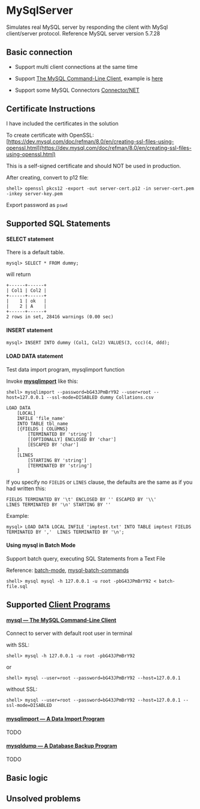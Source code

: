 # MySqlServer
Simulates real MySQL server by responding the cilent with MySql client/server protocol. Reference MySQL server version 5.7.28

## Basic connection

- Support multi client connections at the same time

- Support [The MySQL Command-Line Client](https://dev.mysql.com/doc/refman/5.7/en/mysql.html), example is [here](#mysql--the-mysql-command-line-client)

- Support some MySQL Connectors [Connector/NET](https://dev.mysql.com/doc/connector-net/en/)


## Certificate Instructions

I have included the certificates in the solution

To create certificate with OpenSSL: [https://dev.mysql.com/doc/refman/8.0/en/creating-ssl-files-using-openssl.html](https://dev.mysql.com/doc/refman/8.0/en/creating-ssl-files-using-openssl.html)

This is a self-signed certificate and should NOT be used in production.

After creating, convert to p12 file: 

```shell
shell> openssl pkcs12 -export -out server-cert.p12 -in server-cert.pem -inkey server-key.pem
```

Export password as `pswd`

## Supported SQL Statements

#### SELECT statement

There is a default table.

```mysql
mysql> SELECT * FROM dummy;
```
will return
```
+------+------+
| Col1 | Col2 |
+------+------+
|    1 | ok   |
|    2 | A    |
+------+------+
2 rows in set, 28416 warnings (0.00 sec)
```

#### INSERT statement

```mysql
mysql> INSERT INTO dummy (Col1, Col2) VALUES(3, ccc)(4, ddd);
```

#### LOAD DATA statement

Test data import program, mysqlimport function

Invoke [**mysqlimport**](https://dev.mysql.com/doc/refman/5.7/en/mysqlimport.html) like this: 

```shell
shell> mysqlimport --password=bG43JPmBrY92 --user=root --host=127.0.0.1 --ssl-mode=DISABLED dummy Collations.csv
```

```mysql
LOAD DATA
    [LOCAL]
    INFILE 'file_name'
    INTO TABLE tbl_name
    [{FIELDS | COLUMNS}
        [TERMINATED BY 'string']
        [[OPTIONALLY] ENCLOSED BY 'char']
        [ESCAPED BY 'char']
    ]
    [LINES
        [STARTING BY 'string']
        [TERMINATED BY 'string']
    ]
```

If you specify no `FIELDS` or `LINES` clause, the defaults are the same as if you had written this:

```mysql
FIELDS TERMINATED BY '\t' ENCLOSED BY '' ESCAPED BY '\\'
LINES TERMINATED BY '\n' STARTING BY ''
```

Example:

```mysql
mysql> LOAD DATA LOCAL INFILE 'imptest.txt' INTO TABLE imptest FIELDS TERMINATED BY ','  LINES TERMINATED BY '\n';
```

#### Using mysql in Batch Mode

Support batch query, executing SQL Statements from a Text File

Reference: [batch-mode](https://dev.mysql.com/doc/refman/5.7/en/batch-mode.html), [mysql-batch-commands](https://dev.mysql.com/doc/refman/5.7/en/mysql-batch-commands.html)

```shell
shell> mysql mysql -h 127.0.0.1 -u root -pbG43JPmBrY92 < batch-file.sql
```



## Supported [Client Programs](https://dev.mysql.com/doc/refman/5.7/en/programs-client.html)

#### [mysql — The MySQL Command-Line Client](https://dev.mysql.com/doc/refman/5.7/en/mysql.html)

Connect to server with default root user in terminal 

with SSL:

```shell
shell> mysql -h 127.0.0.1 -u root -pbG43JPmBrY92
```

or

```shell
shell> mysql --user=root --password=bG43JPmBrY92 --host=127.0.0.1
```

without SSL: 

```shell
shell> mysql --user=root --password=bG43JPmBrY92 --host=127.0.0.1 --ssl-mode=DISABLED
```

#### [mysqlimport — A Data Import Program](https://dev.mysql.com/doc/refman/5.7/en/mysqlimport.html)

TODO

#### [mysqldump — A Database Backup Program](https://dev.mysql.com/doc/refman/5.7/en/mysqldump.html)

TODO



## Basic logic



## Unsolved problems

